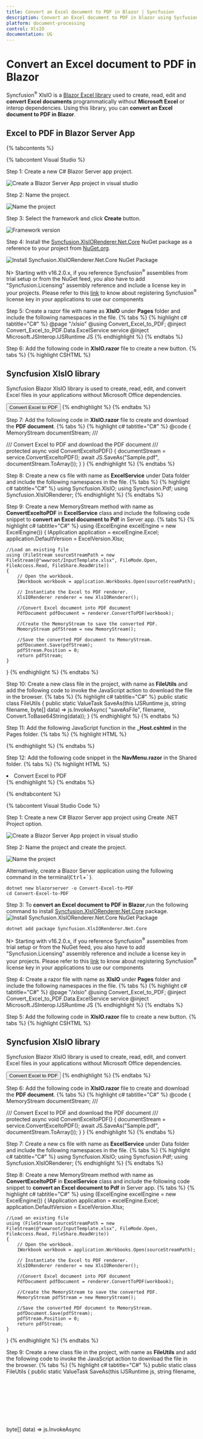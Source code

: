 ```yaml
---
title: Convert an Excel document to PDF in Blazor | Syncfusion
description: Convert an Excel document to PDF in blazor using Sycfusion Blazor Excel library (XlsIO) without Microsoft Excel or interop dependencies.
platform: document-processing
control: XlsIO
documentation: UG
---
```


# Convert an Excel document to PDF in Blazor

Syncfusion<sup>&reg;</sup> XlsIO is a [Blazor Excel library](https://www.syncfusion.com/document-processing/excel-framework/blazor/excel-library) used to create, read, edit and **convert Excel documents** programmatically without **Microsoft Excel** or interop dependencies. Using this library, you can **convert an Excel document to PDF in Blazor**.

## Excel to PDF in Blazor Server App

{% tabcontents %}

{% tabcontent Visual Studio %}

Step 1: Create a new C# Blazor Server app project.

![Create a Blazor Server App project in visual studio](Blazor_images\Blazor_images_Server_App.png)

Step 2: Name the project.

![Name the project](Blazor_images\Blazor_images_Server_App_ProjectName.png)

Step 3: Select the framework and click **Create** button.

![Framework version](Blazor_images\Blazor_images_Server_App_Framework.png)

Step 4: Install the [Syncfusion.XlsIORenderer.Net.Core](https://www.nuget.org/packages/Syncfusion.XlsIORenderer.Net.Core) NuGet package as a reference to your project from [NuGet.org](https://www.nuget.org/).

![Install Syncfusion.XlsIORenderer.Net.Core NuGet Package](Blazor_images\Blazor_images_Server_App_Nuget.png)

N> Starting with v16.2.0.x, if you reference Syncfusion<sup>&reg;</sup> assemblies from trial setup or from the NuGet feed, you also have to add "Syncfusion.Licensing" assembly reference and include a license key in your projects. Please refer to this [link](https://help.syncfusion.com/common/essential-studio/licensing/overview) to know about registering Syncfusion<sup>&reg;</sup> license key in your applications to use our components

Step 5: Create a razor file with name as **XlsIO** under **Pages** folder and include the following namespaces in the file.
{% tabs %}
{% highlight c# tabtitle="C#" %}
@page "/xlsio"
@using Convert_Excel_to_PDF;
@inject Convert_Excel_to_PDF.Data.ExcelService service
@inject Microsoft.JSInterop.IJSRuntime JS
{% endhighlight %}
{% endtabs %}

Step 6: Add the following code in **XlsIO.razor** file to create a new button.
{% tabs %}
{% highlight CSHTML %}
<h2>Syncfusion XlsIO library </h2>
<p>Syncfusion Blazor XlsIO library is used to create, read, edit, and convert Excel files in your applications without Microsoft Office dependencies.</p>
<button class="btn btn-primary" @onclick="@ConvertExceltoPDF">Convert Excel to PDF</button>
{% endhighlight %}
{% endtabs %}

Step 7: Add the following code in **XlsIO.razor** file to create and download the **PDF document**.
{% tabs %}
{% highlight c# tabtitle="C#" %}
@code {
    MemoryStream documentStream;
    /// <summary>
    /// Convert Excel to PDF and download the PDF document
    /// </summary>
    protected async void ConvertExceltoPDF()
    {
        documentStream = service.ConvertExceltoPDF();
        await JS.SaveAs("Sample.pdf", documentStream.ToArray());
    }
}
{% endhighlight %}
{% endtabs %}

Step 8: Create a new cs file with name as **ExcelService** under Data folder and include the following namespaces in the file.
{% tabs %}
{% highlight c# tabtitle="C#" %}
using Syncfusion.XlsIO;
using Syncfusion.Pdf;
using Syncfusion.XlsIORenderer;
{% endhighlight %}
{% endtabs %}

Step 9: Create a new MemoryStream method with name as **ConvertExceltoPDF** in **ExcelService** class and include the following code snippet to **convert an Excel document to Pdf** in Server app.
{% tabs %}
{% highlight c# tabtitle="C#" %}
using (ExcelEngine excelEngine = new ExcelEngine())
{
    IApplication application = excelEngine.Excel;
    application.DefaultVersion = ExcelVersion.Xlsx;

    //Load an existing file
    using (FileStream sourceStreamPath = new FileStream(@"wwwroot/InputTemplate.xlsx", FileMode.Open, FileAccess.Read, FileShare.ReadWrite))
    {
        // Open the workbook.
        IWorkbook workbook = application.Workbooks.Open(sourceStreamPath);

        // Instantiate the Excel to PDF renderer.
        XlsIORenderer renderer = new XlsIORenderer();

        //Convert Excel document into PDF document 
        PdfDocument pdfDocument = renderer.ConvertToPDF(workbook);

        //Create the MemoryStream to save the converted PDF.      
        MemoryStream pdfStream = new MemoryStream();

        //Save the converted PDF document to MemoryStream.
        pdfDocument.Save(pdfStream);
        pdfStream.Position = 0;
        return pdfStream;
    }
}
{% endhighlight %}
{% endtabs %}

Step 10: Create a new class file in the project, with name as **FileUtils** and add the following code to invoke the JavaScript action to download the file in the browser.
{% tabs %}
{% highlight c# tabtitle="C#" %}
public static class FileUtils
{
    public static ValueTask<object> SaveAs(this IJSRuntime js, string filename, byte[] data)
        => js.InvokeAsync<object>(
            "saveAsFile",
            filename,
            Convert.ToBase64String(data));
}
{% endhighlight %}
{% endtabs %}

Step 11: Add the following JavaScript function in the **_Host.cshtml** in the Pages folder.
{% tabs %}
{% highlight HTML %}
<script type="text/javascript">
    function saveAsFile(filename, bytesBase64) {
        if (navigator.msSaveBlob) {
            //Download document in Edge browser
            var data = window.atob(bytesBase64);
            var bytes = new Uint8Array(data.length);
            for (var i = 0; i < data.length; i++) {
                bytes[i] = data.charCodeAt(i);
            }
            var blob = new Blob([bytes.buffer], { type: "application/octet-stream" });
            navigator.msSaveBlob(blob, filename);
        }
        else {
            var link = document.createElement('a');
            link.download = filename;
            link.href = "data:application/octet-stream;base64," + bytesBase64;
            document.body.appendChild(link); // Needed for Firefox
            link.click();
            document.body.removeChild(link);
        }
    }
</script>
{% endhighlight %}
{% endtabs %}

Step 12: Add the following code snippet in the **NavMenu.razor** in the Shared folder.
{% tabs %}
{% highlight HTML %}
<li class="nav-item px-3">
    <NavLink class="nav-link" href="xlsio">
        <span class="oi oi-list-rich" aria-hidden="true"></span> Convert Excel to PDF
    </NavLink>
</li>
{% endhighlight %}
{% endtabs %}

{% endtabcontent %}

{% tabcontent Visual Studio Code %}

Step 1: Create a new C# Blazor Server app project using Create .NET Project option.

![Create a Blazor Server App project in visual studio](Blazor_images\Blazor_VSimages_Server_App.png)

Step 2: Name the project and create the project.

![Name the project](Blazor_images\Blazor_VSimages_ProjectName.png)

Alternatively, create a Blazor Server application using the following command in the terminal(<kbd>Ctrl</kbd>+<kbd>`</kbd>).

```
dotnet new blazorserver -o Convert-Excel-to-PDF
cd Convert-Excel-to-PDF
```

Step 3: To **convert an Excel document to PDF in Blazor**,run the following command to  install [Syncfusion.XlsIORenderer.Net.Core](https://www.nuget.org/packages/Syncfusion.XlsIORenderer.Net.Core) package.
![Install Syncfusion.XlsIORenderer.Net.Core NuGet Package](Blazor_images\Blazor_VSimages_Server_App_Nuget.png)

```
dotnet add package Syncfusion.XlsIORenderer.Net.Core
```

N> Starting with v16.2.0.x, if you reference Syncfusion<sup>&reg;</sup> assemblies from trial setup or from the NuGet feed, you also have to add "Syncfusion.Licensing" assembly reference and include a license key in your projects. Please refer to this [link](https://help.syncfusion.com/common/essential-studio/licensing/overview) to know about registering Syncfusion<sup>&reg;</sup> license key in your applications to use our components

Step 4: Create a razor file with name as **XlsIO** under **Pages** folder and include the following namespaces in the file.
{% tabs %}
{% highlight c# tabtitle="C#" %}
@page "/xlsio"
@using Convert_Excel_to_PDF;
@inject Convert_Excel_to_PDF.Data.ExcelService service
@inject Microsoft.JSInterop.IJSRuntime JS
{% endhighlight %}
{% endtabs %}

Step 5: Add the following code in **XlsIO.razor** file to create a new button.
{% tabs %}
{% highlight CSHTML %}
<h2>Syncfusion XlsIO library </h2>
<p>Syncfusion Blazor XlsIO library is used to create, read, edit, and convert Excel files in your applications without Microsoft Office dependencies.</p>
<button class="btn btn-primary" @onclick="@ConvertExceltoPDF">Convert Excel to PDF</button>
{% endhighlight %}
{% endtabs %}

Step 6: Add the following code in **XlsIO.razor** file to create and download the **PDF document**.
{% tabs %}
{% highlight c# tabtitle="C#" %}
@code {
    MemoryStream documentStream;
    /// <summary>
    /// Convert Excel to PDF and download the PDF document
    /// </summary>
    protected async void ConvertExceltoPDF()
    {
        documentStream = service.ConvertExceltoPDF();
        await JS.SaveAs("Sample.pdf", documentStream.ToArray());
    }
}
{% endhighlight %}
{% endtabs %}

Step 7: Create a new cs file with name as **ExcelService** under Data folder and include the following namespaces in the file.
{% tabs %}
{% highlight c# tabtitle="C#" %}
using Syncfusion.XlsIO;
using Syncfusion.Pdf;
using Syncfusion.XlsIORenderer;
{% endhighlight %}
{% endtabs %}

Step 8: Create a new MemoryStream method with name as **ConvertExceltoPDF** in **ExcelService** class and include the following code snippet to **convert an Excel document to Pdf** in Server app.
{% tabs %}
{% highlight c# tabtitle="C#" %}
using (ExcelEngine excelEngine = new ExcelEngine())
{
    IApplication application = excelEngine.Excel;
    application.DefaultVersion = ExcelVersion.Xlsx;

    //Load an existing file
    using (FileStream sourceStreamPath = new FileStream(@"wwwroot/InputTemplate.xlsx", FileMode.Open, FileAccess.Read, FileShare.ReadWrite))
    {
        // Open the workbook.
        IWorkbook workbook = application.Workbooks.Open(sourceStreamPath);

        // Instantiate the Excel to PDF renderer.
        XlsIORenderer renderer = new XlsIORenderer();

        //Convert Excel document into PDF document 
        PdfDocument pdfDocument = renderer.ConvertToPDF(workbook);

        //Create the MemoryStream to save the converted PDF.      
        MemoryStream pdfStream = new MemoryStream();

        //Save the converted PDF document to MemoryStream.
        pdfDocument.Save(pdfStream);
        pdfStream.Position = 0;
        return pdfStream;
    }
}
{% endhighlight %}
{% endtabs %}

Step 9: Create a new class file in the project, with name as **FileUtils** and add the following code to invoke the JavaScript action to download the file in the browser.
{% tabs %}
{% highlight c# tabtitle="C#" %}
public static class FileUtils
{
    public static ValueTask<object> SaveAs(this IJSRuntime js, string filename, byte[] data)
        => js.InvokeAsync<object>(
            "saveAsFile",
            filename,
            Convert.ToBase64String(data));
}
{% endhighlight %}
{% endtabs %}

Step 10: Add the following JavaScript function in the **_Host.cshtml** in the Pages folder.
{% tabs %}
{% highlight HTML %}
<script type="text/javascript">
    function saveAsFile(filename, bytesBase64) {
        if (navigator.msSaveBlob) {
            //Download document in Edge browser
            var data = window.atob(bytesBase64);
            var bytes = new Uint8Array(data.length);
            for (var i = 0; i < data.length; i++) {
                bytes[i] = data.charCodeAt(i);
            }
            var blob = new Blob([bytes.buffer], { type: "application/octet-stream" });
            navigator.msSaveBlob(blob, filename);
        }
        else {
            var link = document.createElement('a');
            link.download = filename;
            link.href = "data:application/octet-stream;base64," + bytesBase64;
            document.body.appendChild(link); // Needed for Firefox
            link.click();
            document.body.removeChild(link);
        }
    }
</script>
{% endhighlight %}
{% endtabs %}

Step 11: Add the following code snippet in the **NavMenu.razor** in the Shared folder.
{% tabs %}
{% highlight HTML %}
<li class="nav-item px-3">
    <NavLink class="nav-link" href="xlsio">
        <span class="oi oi-list-rich" aria-hidden="true"></span> Convert Excel to PDF
    </NavLink>
</li>
{% endhighlight %}
{% endtabs %}

{% endtabcontent %}

{% endtabcontents %}

A complete working example of how to convert an Excel document to PDF in Blazor Server App is present on [this GitHub page](https://github.com/SyncfusionExamples/XlsIO-Examples/tree/master/Getting%20Started/Blazor/Server%20Side/Convert%20Excel%20to%20PDF).

By executing the program, you will get the **PDF document** as follows.

![Output File in Blazor Server App](Blazor_images\Blazor_images_Server_and_Client_App_Output.png)

Click [here](https://www.syncfusion.com/document-processing/excel-framework/blazor) to explore the rich set of Syncfusion<sup>&reg;</sup> Excel library (XlsIO) features.

An online sample link to [convert an Excel document to PDF](https://blazor.syncfusion.com/demos/excel/excel-to-pdf?theme=fluent) in Blazor.

## Excel to PDF in Blazor WASM app

{% tabcontents %}

{% tabcontent Visual Studio %}
Step 1: Create a new C# Blazor WASM app project.

![Create a Blazor Wasm App project in visual studio](Blazor_images\Blazor_images_Client_App.png)

Step 2: Name the project.

![Name the project](Blazor_images\Blazor_images_Client_ProjectName.png)

Step 3: Select the framework and click **Create** button.

![Framework version](Blazor_images\Blazor_images_Client_Framework.png)

Step 4: Install the following **Nuget packages** in your application from [NuGet.org](https://www.nuget.org/).
* [Syncfusion.XlsIORenderer.Net.Core](https://www.nuget.org/packages/Syncfusion.XlsIORenderer.Net.Core)
* [SkiaSharp.Views.Blazor](https://www.nuget.org/packages/SkiaSharp.views.Blazor)

![Install Syncfusion.XlsIORenderer.Net.Core NuGet Package](Blazor_images\Blazor_images_Client_Nuget1.png)
![Install SkiaSharp.NativeAssets.WebAssembly NuGet Package](Blazor_images\Blazor_images_Client_Nuget2.png)

N> Starting with v16.2.0.x, if you reference Syncfusion<sup>&reg;</sup> assemblies from trial setup or from the NuGet feed, you also have to add "Syncfusion.Licensing" assembly reference and include a license key in your projects. Please refer to this [link](https://help.syncfusion.com/common/essential-studio/licensing/overview) to know about registering Syncfusion<sup>&reg;</sup> license key in your application to use our components.

Step 5: Add the following ItemGroup tag in the **Blazor WASM csproj** file.
{% tabs %}
{% highlight XAML  %}
<ItemGroup>
    <NativeFileReference Include="$(SkiaSharpStaticLibraryPath)\2.0.23\*.a" />
</ItemGroup>
{% endhighlight %}
{% endtabs %}

N> Install this wasm-tools and wasm-tools-net6 by using the "dotnet workload install wasm-tools" and "dotnet workload install wasm-tools-net6" commands in your command prompt respectively if you are facing issues related to Skiasharp during runtime.

Step 6: Enable the following property in the Blazor WASM csproj file.

{% tabs %}
{% highlight XAML %}
<PropertyGroup>
    <WasmNativeStrip>true</WasmNativeStrip>
</PropertyGroup>
{% endhighlight %}
{% endtabs %}

Step 7: Create a razor file with name as **XlsIO** under **Pages** folder and include the following namespaces in the file.
{% tabs %}
{% highlight c# tabtitle="C#" %}
@page "/xlsio"
@using Syncfusion.XlsIO
@using Syncfusion.Pdf
@using Syncfusion.XlsIORenderer
@inject Microsoft.JSInterop.IJSRuntime JS
@inject HttpClient client
{% endhighlight %}
{% endtabs %}

Step 8: Add the following code to create a new button.
{% tabs %}
{% highlight CSHTML %}
<h2>Syncfusion XlsIO library</h2>
<p>Syncfusion Blazor XlsIO library used to create, read, edit, and convert DocIO files in your applications without Microsoft Office dependencies.</p>
<button class="btn btn-primary" @onclick="@ExcelToPDF">Convert Excel to PDF</button>
{% endhighlight %}
{% endtabs %}

Step 9: Create a new async method with name as **ExcelToPDF** and include the following code snippet to **create an Excel document in Blazor** WASM app.
{% tabs %}
{% highlight c# tabtitle="C#" %}
using (ExcelEngine excelEngine = new ExcelEngine())
{
    IApplication application = excelEngine.Excel;
    application.DefaultVersion = ExcelVersion.Xlsx;

    //Load an existing file
    using (Stream inputStream = await client.GetStreamAsync("Data/InputTemplate.xlsx"))
    {
        // Open the workbook.
        IWorkbook workbook = application.Workbooks.Open(inputStream);

        // Instantiate the Excel to PDF renderer.
        XlsIORenderer renderer = new XlsIORenderer();

        //Convert Excel document into PDF document
        PdfDocument pdfDocument = renderer.ConvertToPDF(workbook);

        //Create the MemoryStream to save the converted PDF.
        MemoryStream pdfStream = new MemoryStream();

        //Save the converted PDF document to MemoryStream.
        pdfDocument.Save(pdfStream);
        pdfStream.Position = 0;

        //Download PDF file in the browser.
        await JS.SaveAs("Output.pdf", pdfStream.ToArray());
    }
}
{% endhighlight %}
{% endtabs %}

Step 10: Create a class file with **FileUtils** name and add the following code to invoke the JavaScript action to download the file in the browser.
{% tabs %}
{% highlight c# tabtitle="C#" %}
public static class FileUtils
{
    public static ValueTask<object> SaveAs(this IJSRuntime js, string filename, byte[] data)
       => js.InvokeAsync<object>(
            "saveAsFile",
            filename,
            Convert.ToBase64String(data));
}
{% endhighlight %}
{% endtabs %}

Step 11: Add the following JavaScript function in the **Index.html** file present under **wwwroot**.
{% tabs %}
{% highlight HTML %}
<script type="text/javascript">
    function saveAsFile(filename, bytesBase64) {
        if (navigator.msSaveBlob) {
            //Download document in Edge browser
            var data = window.atob(bytesBase64);
            var bytes = new Uint8Array(data.length);
            for (var i = 0; i < data.length; i++) {
                bytes[i] = data.charCodeAt(i);
            }
            var blob = new Blob([bytes.buffer], { type: "application/octet-stream" });
            navigator.msSaveBlob(blob, filename);
        }
        else {
            var link = document.createElement('a');
            link.download = filename;
            link.href = "data:application/octet-stream;base64," + bytesBase64;
            document.body.appendChild(link); // Needed for Firefox
            link.click();
            document.body.removeChild(link);
        }
    }
</script>
{% endhighlight %}
{% endtabs %}

Step 12: Add the following code snippet in the **NavMenu.razor** in the Shared folder
{% tabs %}
{% highlight CSHTML %}
<li class="nav-item px-3">
    <NavLink class="nav-link" href="xlsio">
        <span class="oi oi-list-rich" aria-hidden="true"></span> Convert Excel to PDF
    </NavLink>
</li>
{% endhighlight %}
{% endtabs %}

{% endtabcontent %}

{% tabcontent Visual Studio Code %}

Step 1: Create a new C# Blazor WASM app project.

![Create a Blazor Wasm App project in visual studio](Blazor_images\Blazor_VSimages_Client_App.png)

Step 2: Name the project and create the project.

![Name the project](Blazor_images\Blazor_VSimages_ProjectName.png)

Alternatively, create a Blazor WASM application using the following command in the terminal(<kbd>Ctrl</kbd>+<kbd>`</kbd>).

```
dotnet new blazorwasm -o Convert-Excel-to-PDF
cd Convert-Excel-to-PDF
```

Step 3. To **convert an Excel document to PDF in Blazor**,run the following command to  install [SkiaSharp.Views.Blazor](https://www.nuget.org/packages/SkiaSharp.views.Blazor) along with [Syncfusion.XlsIORenderer.Net.Core](https://www.nuget.org/packages/Syncfusion.XlsIORenderer.Net.Core).
![Install SkiaSharp.NativeAssets.WebAssembly NuGet Package](Blazor_images\Blazor_VSimages_Client_Nuget1.png)
![Install Syncfusion.XlsIORenderer.Net.Core NuGet Package](Blazor_images\Blazor_VSimages_Client_Nuget2.png)

```
dotnet add package SkiaSharp.Views.Blazor
dotnet add package Syncfusion.XlsIORenderer.Net.Core
```

N> Starting with v16.2.0.x, if you reference Syncfusion<sup>&reg;</sup> assemblies from trial setup or from the NuGet feed, you also have to add "Syncfusion.Licensing" assembly reference and include a license key in your projects. Please refer to this [link](https://help.syncfusion.com/common/essential-studio/licensing/overview) to know about registering Syncfusion<sup>&reg;</sup> license key in your application to use our components.

Step 4: Add the following ItemGroup tag in the **Blazor WASM csproj** file.
{% tabs %}
{% highlight XAML  %}
<ItemGroup>
    <NativeFileReference Include="$(SkiaSharpStaticLibraryPath)\2.0.23\*.a" />
</ItemGroup>
{% endhighlight %}
{% endtabs %}

N> Install this wasm-tools and wasm-tools-net6 by using the "dotnet workload install wasm-tools" and "dotnet workload install wasm-tools-net6" commands in your command prompt respectively if you are facing issues related to Skiasharp during runtime.

Step 5: Enable the following property in the Blazor WASM csproj file.

{% tabs %}
{% highlight XAML %}
<PropertyGroup>
    <WasmNativeStrip>true</WasmNativeStrip>
</PropertyGroup>
{% endhighlight %}
{% endtabs %}

Step 6: Create a razor file with name as **XlsIO** under **Pages** folder and include the following namespaces in the file.
{% tabs %}
{% highlight c# tabtitle="C#" %}
@page "/xlsio"
@using Syncfusion.XlsIO
@using Syncfusion.Pdf
@using Syncfusion.XlsIORenderer
@inject Microsoft.JSInterop.IJSRuntime JS
@inject HttpClient client
{% endhighlight %}
{% endtabs %}

Step 7: Add the following code to create a new button.
{% tabs %}
{% highlight CSHTML %}
<h2>Syncfusion XlsIO library</h2>
<p>Syncfusion Blazor XlsIO library used to create, read, edit, and convert DocIO files in your applications without Microsoft Office dependencies.</p>
<button class="btn btn-primary" @onclick="@ExcelToPDF">Convert Excel to PDF</button>
{% endhighlight %}
{% endtabs %}

Step 8: Create a new async method with name as **ExcelToPDF** and include the following code snippet to **create an Excel document in Blazor** WASM app.
{% tabs %}
{% highlight c# tabtitle="C#" %}
using (ExcelEngine excelEngine = new ExcelEngine())
{
    IApplication application = excelEngine.Excel;
    application.DefaultVersion = ExcelVersion.Xlsx;

    //Load an existing file
    using (Stream inputStream = await client.GetStreamAsync("Data/InputTemplate.xlsx"))
    {
        // Open the workbook.
        IWorkbook workbook = application.Workbooks.Open(inputStream);

        // Instantiate the Excel to PDF renderer.
        XlsIORenderer renderer = new XlsIORenderer();

        //Convert Excel document into PDF document
        PdfDocument pdfDocument = renderer.ConvertToPDF(workbook);

        //Create the MemoryStream to save the converted PDF.
        MemoryStream pdfStream = new MemoryStream();

        //Save the converted PDF document to MemoryStream.
        pdfDocument.Save(pdfStream);
        pdfStream.Position = 0;

        //Download PDF file in the browser.
        await JS.SaveAs("Output.pdf", pdfStream.ToArray());
    }
}
{% endhighlight %}
{% endtabs %}

Step 9: Create a class file with **FileUtils** name and add the following code to invoke the JavaScript action to download the file in the browser.
{% tabs %}
{% highlight c# tabtitle="C#" %}
public static class FileUtils
{
    public static ValueTask<object> SaveAs(this IJSRuntime js, string filename, byte[] data)
       => js.InvokeAsync<object>(
            "saveAsFile",
            filename,
            Convert.ToBase64String(data));
}
{% endhighlight %}
{% endtabs %}

Step 10: Add the following JavaScript function in the **Index.html** file present under **wwwroot**.
{% tabs %}
{% highlight HTML %}
<script type="text/javascript">
    function saveAsFile(filename, bytesBase64) {
        if (navigator.msSaveBlob) {
            //Download document in Edge browser
            var data = window.atob(bytesBase64);
            var bytes = new Uint8Array(data.length);
            for (var i = 0; i < data.length; i++) {
                bytes[i] = data.charCodeAt(i);
            }
            var blob = new Blob([bytes.buffer], { type: "application/octet-stream" });
            navigator.msSaveBlob(blob, filename);
        }
        else {
            var link = document.createElement('a');
            link.download = filename;
            link.href = "data:application/octet-stream;base64," + bytesBase64;
            document.body.appendChild(link); // Needed for Firefox
            link.click();
            document.body.removeChild(link);
        }
    }
</script>
{% endhighlight %}
{% endtabs %}

Step 11: Add the following code snippet in the **NavMenu.razor** in the Shared folder
{% tabs %}
{% highlight CSHTML %}
<li class="nav-item px-3">
    <NavLink class="nav-link" href="xlsio">
        <span class="oi oi-list-rich" aria-hidden="true"></span> Convert Excel to PDF
    </NavLink>
</li>
{% endhighlight %}
{% endtabs %}

{% endtabcontent %}

{% endtabcontents %}

A complete working example of how to convert an Excel document to PDF in Blazor WASM App is present on [this GitHub page](https://github.com/SyncfusionExamples/XlsIO-Examples/tree/master/Getting%20Started/Blazor/Client%20Side/Convert%20Excel%20to%20PDF).

By executing the program, you will get the **PDF document** as follows.

![Output File in Blazor Client App](Blazor_images\Blazor_images_Server_and_Client_App_Output.png)

N> To convert Excel to PDF, it is necessary to access the font stream internally. However, this cannot be done automatically in a Blazor WASM application. Therefore, we recommend using a Server app, even though Excel to PDF conversion works in a WASM app.

Click [here](https://www.syncfusion.com/document-processing/excel-framework/blazor) to explore the rich set of Syncfusion<sup>&reg;</sup> Excel library (XlsIO) features.

An online sample link to [convert an Excel document to PDF](https://blazor.syncfusion.com/demos/excel/excel-to-pdf?theme=fluent) in Blazor.
